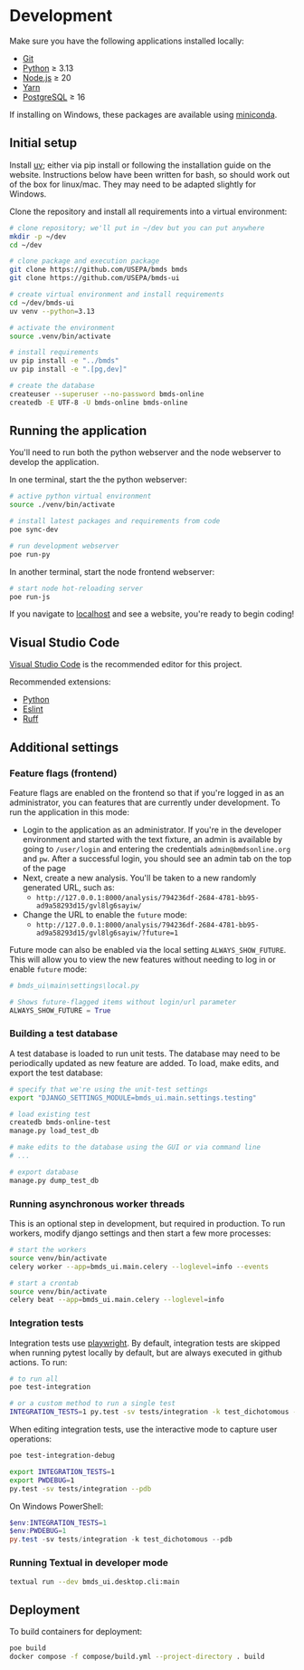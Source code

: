 # Development

Make sure you have the following applications installed locally:

- [Git](https://git-scm.com/)
- [Python](https://www.python.org/) ≥ 3.13
- [Node.js](https://nodejs.org) ≥ 20
- [Yarn](https://yarnpkg.com/)
- [PostgreSQL](https://www.postgresql.org/) ≥ 16

If installing on Windows, these packages are available using [miniconda](https://docs.conda.io/en/latest/miniconda.html).

## Initial setup

Install [uv](https://docs.astral.sh/uv/); either via pip install or following the installation guide on the website. Instructions below have been written for bash, so should work out of the box for linux/mac. They may need to be adapted slightly for Windows.

Clone the repository and install all requirements into a virtual environment:

```bash
# clone repository; we'll put in ~/dev but you can put anywhere
mkdir -p ~/dev
cd ~/dev

# clone package and execution package
git clone https://github.com/USEPA/bmds bmds
git clone https://github.com/USEPA/bmds-ui

# create virtual environment and install requirements
cd ~/dev/bmds-ui
uv venv --python=3.13

# activate the environment
source .venv/bin/activate

# install requirements
uv pip install -e "../bmds"
uv pip install -e ".[pg,dev]"

# create the database
createuser --superuser --no-password bmds-online
createdb -E UTF-8 -U bmds-online bmds-online
```

## Running the application

You'll need to run both the python webserver and the node webserver to develop the application.

In one terminal, start the the python webserver:

```bash
# active python virtual environment
source ./venv/bin/activate

# install latest packages and requirements from code
poe sync-dev

# run development webserver
poe run-py
```

In another terminal, start the node frontend webserver:

```bash
# start node hot-reloading server
poe run-js
```

If you navigate to [localhost](http://127.0.0.1:8000/) and see a website, you're ready to begin coding!


## Visual Studio Code

[Visual Studio Code](https://code.visualstudio.com/) is the recommended editor for this project.

Recommended extensions:

- [Python](https://marketplace.visualstudio.com/items?itemName=ms-python.python)
- [Eslint](https://marketplace.visualstudio.com/items?itemName=dbaeumer.vscode-eslint)
- [Ruff](https://marketplace.visualstudio.com/items?itemName=charliermarsh.ruff)

## Additional settings

### Feature flags (frontend)

Feature flags are enabled on the frontend so that if you're logged in as an administrator, you can features that are currently under development. To run the application in this mode:

- Login to the application as an administrator. If you're in the developer environment and started with the text fixture, an admin is available by going to `/user/login` and entering the credentials `admin@bmdsonline.org` and `pw`. After a successful login, you should see an admin tab on the top of the page
- Next, create a new analysis. You'll be taken to a new randomly generated URL, such as:
    - `http://127.0.0.1:8000/analysis/794236df-2684-4781-bb95-ad9a58293d15/gvl8lg6sayiw/`
- Change the URL to enable the `future` mode:
    - `http://127.0.0.1:8000/analysis/794236df-2684-4781-bb95-ad9a58293d15/gvl8lg6sayiw/?future=1`

Future mode can also be enabled via the local setting `ALWAYS_SHOW_FUTURE`. This will allow you to view the new features without needing to log in or enable `future` mode:

```python
# bmds_ui\main\settings\local.py

# Shows future-flagged items without login/url parameter
ALWAYS_SHOW_FUTURE = True
```

### Building a test database

A test database is loaded to run unit tests. The database may need to be periodically updated as new feature are added. To load, make edits, and export the test database:

```bash
# specify that we're using the unit-test settings
export "DJANGO_SETTINGS_MODULE=bmds_ui.main.settings.testing"

# load existing test
createdb bmds-online-test
manage.py load_test_db

# make edits to the database using the GUI or via command line
# ...

# export database
manage.py dump_test_db
```

### Running asynchronous worker threads

This is an optional step in development, but required in production. To run workers, modify django settings and then start a few more processes:

```bash
# start the workers
source venv/bin/activate
celery worker --app=bmds_ui.main.celery --loglevel=info --events

# start a crontab
source venv/bin/activate
celery beat --app=bmds_ui.main.celery --loglevel=info
```

### Integration tests

Integration tests use [playwright](https://playwright.dev/python/). By default, integration tests are skipped when running pytest locally by default, but are always executed in github actions. To run:

```bash
# to run all
poe test-integration

# or a custom method to run a single test
INTEGRATION_TESTS=1 py.test -sv tests/integration -k test_dichotomous --pdb
```

When editing integration tests, use the interactive mode to capture user operations:

```bash
poe test-integration-debug

export INTEGRATION_TESTS=1
export PWDEBUG=1
py.test -sv tests/integration --pdb
```

On Windows PowerShell:

```powershell
$env:INTEGRATION_TESTS=1
$env:PWDEBUG=1
py.test -sv tests/integration -k test_dichotomous --pdb
```

### Running Textual in developer mode

```bash
textual run --dev bmds_ui.desktop.cli:main
```

## Deployment

To build containers for deployment:

```bash
poe build
docker compose -f compose/build.yml --project-directory . build
```
